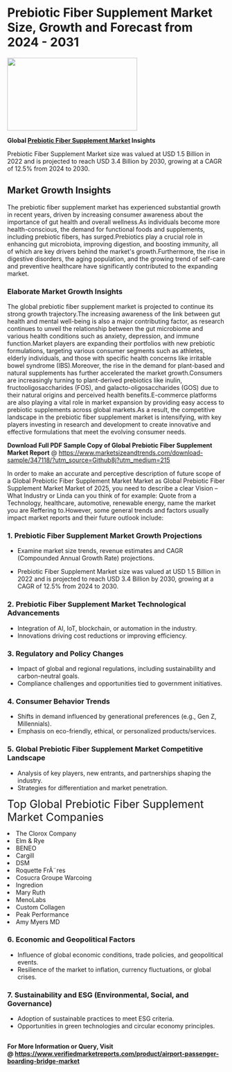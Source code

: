 <H1>Prebiotic Fiber Supplement Market Size, Growth and Forecast from 2024 - 2031</H1><img class="aligncenter size-medium wp-image-584254" src="https://thirdeyenews.in/wp-content/uploads/2024/09/Global-Market-Research-300x168.jpeg" alt="" width="300" height="168" /><p><strong>Global&nbsp;<a href="https://www.marketsizeandtrends.com/download-sample/347118/?utm_source=Github8j?utm_medium=215">Prebiotic Fiber Supplement Market</a> Insights</strong></p><p>Prebiotic Fiber Supplement Market size was valued at USD 1.5 Billion in 2022 and is projected to reach USD 3.4 Billion by 2030, growing at a CAGR of 12.5% from 2024 to 2030.</p><p><h2>Market Growth Insights</h2> The prebiotic fiber supplement market has experienced substantial growth in recent years, driven by increasing consumer awareness about the importance of gut health and overall wellness.As individuals become more health-conscious, the demand for functional foods and supplements, including prebiotic fibers, has surged.Prebiotics play a crucial role in enhancing gut microbiota, improving digestion, and boosting immunity, all of which are key drivers behind the market's growth.Furthermore, the rise in digestive disorders, the aging population, and the growing trend of self-care and preventive healthcare have significantly contributed to the expanding market. <h3>Elaborate Market Growth Insights</h3> The global prebiotic fiber supplement market is projected to continue its strong growth trajectory.The increasing awareness of the link between gut health and mental well-being is also a major contributing factor, as research continues to unveil the relationship between the gut microbiome and various health conditions such as anxiety, depression, and immune function.Market players are expanding their portfolios with new prebiotic formulations, targeting various consumer segments such as athletes, elderly individuals, and those with specific health concerns like irritable bowel syndrome (IBS).Moreover, the rise in the demand for plant-based and natural supplements has further accelerated the market growth.Consumers are increasingly turning to plant-derived prebiotics like inulin, fructooligosaccharides (FOS), and galacto-oligosaccharides (GOS) due to their natural origins and perceived health benefits.E-commerce platforms are also playing a vital role in market expansion by providing easy access to prebiotic supplements across global markets.As a result, the competitive landscape in the prebiotic fiber supplement market is intensifying, with key players investing in research and development to create innovative and effective formulations that meet the evolving consumer needs.</p><p><span class=""><strong>Download Full PDF Sample Copy of Global Prebiotic Fiber Supplement Market Report</strong> @ <a href="https://www.marketsizeandtrends.com/download-sample/347118/?utm_source=Github8j?utm_medium=215" target="_blank">https://www.marketsizeandtrends.com/download-sample/347118/?utm_source=Github8j?utm_medium=215</a></span></p><p>In order to make an accurate and perceptive description of future scope of a Global&nbsp;Prebiotic Fiber Supplement Market Market as Global&nbsp;Prebiotic Fiber Supplement Market Market of 2025, you need to describe a clear Vision &ndash; What Industry or Linda can you think of for example: Quote from a Technology, healthcare, automotive, renewable energy, name the market you are Reffering to.However, some general trends and factors usually impact market reports and their future outlook include:</p><h3>1.&nbsp;<strong>Prebiotic Fiber Supplement Market Growth Projections</strong></h3><ul><li>Examine market size trends, revenue estimates and CAGR (Compounded Annual Growth Rate) projections.</li><li><p>Prebiotic Fiber Supplement Market size was valued at USD 1.5 Billion in 2022 and is projected to reach USD 3.4 Billion by 2030, growing at a CAGR of 12.5% from 2024 to 2030.</p></li></ul><h3>2.&nbsp;<strong>Prebiotic Fiber Supplement Market Technological Advancements</strong></h3><ul><li>Integration of AI, IoT, blockchain, or automation in the industry.</li><li>Innovations driving cost reductions or improving efficiency.</li></ul><h3>3.&nbsp;<strong>Regulatory and Policy Changes</strong></h3><ul><li>Impact of global and regional regulations, including sustainability and carbon-neutral goals.</li><li>Compliance challenges and opportunities tied to government initiatives.</li></ul><h3>4.&nbsp;<strong>Consumer Behavior Trends</strong></h3><ul><li>Shifts in demand influenced by generational preferences (e.g., Gen Z, Millennials).</li><li>Emphasis on eco-friendly, ethical, or personalized products/services.</li></ul><h3>5.&nbsp;<strong>Global Prebiotic Fiber Supplement Market Competitive Landscape</strong></h3><ul><li>Analysis of key players, new entrants, and partnerships shaping the industry.</li><li>Strategies for differentiation and market penetration.</li></ul><p data-pm-slice="1 1 []"><span style="color: inherit; font-family: inherit; font-size: 25px;">Top Global Prebiotic Fiber Supplement Market Companies</span></p><div class="" data-test-id=""><p><li>The Clorox Company</li><li> Elm & Rye</li><li> BENEO</li><li> Cargill</li><li> DSM</li><li> Roquette FrÃ¨res</li><li> Cosucra Groupe Warcoing</li><li> Ingredion</li><li> Mary Ruth</li><li> MenoLabs</li><li> Custom Collagen</li><li> Peak Performance</li><li> Amy Myers MD</li></p></div><h3>6.&nbsp;<strong>Economic and Geopolitical Factors</strong></h3><ul><li>Influence of global economic conditions, trade policies, and geopolitical events.</li><li>Resilience of the market to inflation, currency fluctuations, or global crises.</li></ul><h3>7.&nbsp;<strong>Sustainability and ESG (Environmental, Social, and Governance)</strong></h3><ul><li>Adoption of sustainable practices to meet ESG criteria.</li><li>Opportunities in green technologies and circular economy principles.</li></ul><h2><strong style="font-size: 14px;">For More Information or Query, Visit @&nbsp;</strong><a style="background-color: #ffffff; font-size: 14px;" href="https://www.marketsizeandtrends.com/report/prebiotic-fiber-supplement-market/" target="_blank">https://www.verifiedmarketreports.com/product/airport-passenger-boarding-bridge-market</a></h2>